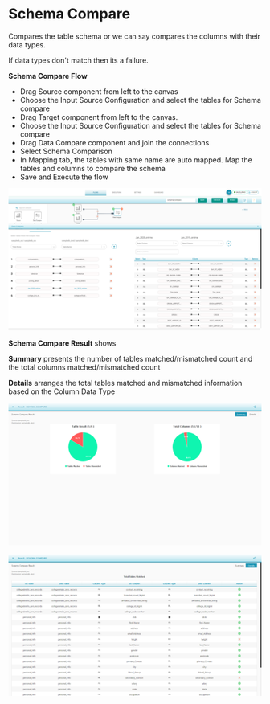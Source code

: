 # Schema Compare

Compares the table schema or we can say compares the columns with their data types.

If data types don't match then its a failure.

**Schema Compare Flow** 

* Drag Source component from left to the canvas
* Choose the Input Source Configuration and select the tables for Schema compare 
* Drag Target component from left to the canvas. 
* Choose the Input Source Configuration and select the tables for Schema compare 
* Drag Data Compare component and join the connections
* Select Schema Comparison
* In Mapping tab, the tables with same name are auto mapped. Map the tables and columns to compare the schema 
* Save and Execute the flow

![Schema Compare Mapping](../../../.gitbook/assets/schemacompare2.png)

**Schema Compare Result** shows

**Summary** presents the number of tables matched/mismatched count and the total columns matched/mismatched count

**Details**  arranges the total tables matched and mismatched information based on the Column Data Type

![Schema Compare Summary Result](../../../.gitbook/assets/image%20%282%29.png)

![Schema Compare Details ](../../../.gitbook/assets/image%20%284%29.png)



 
